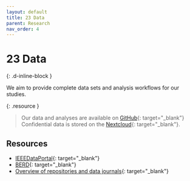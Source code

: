 ```yaml
---
layout: default
title: 23 Data
parent: Research
nav_order: 4
---
```


# 23 Data
{: .d-inline-block }

We aim to provide complete data sets and analysis workflows for our studies.

{: .resource } 
> Our data and analyses are available on [GitHub](https://github.com/orgs/digital-work-lab/repositories?q=topic%3Adataset){: target="_blank"}
> Confidential data is stored on the [Nextcloud](https://nc-2272638881871040784.nextcloud-ionos.com/index.php/apps/files/?dir=/20-research/23_data&fileid=88094){: target="_blank"}.

## Resources

- [IEEEDataPortal](https://ieee-dataport.org/datasets){: target="_blank"}
- [BERD](https://www.berd-nfdi.de/){: target="_blank"}
- [Overview of repositories and data journals](https://rdm.mpdl.mpg.de/after-research/repositories/){: target="_blank"}
